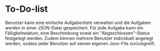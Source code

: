 # To-Do-list
Benutzer kann eine einfache Aufgabenliste verwalten und die Aufgaben werden in einer JSON-Datei gespeichert. 
Für jede Aufgabe kann ein Fälligkeitsdatum, eine Beschreibung sowie ein "Abgeschlossen"-Status festgelegt werden. 
Zudem können mehrere Benutzer individuell angelegt werden, sodass jeder Benutzer auf seinen eigenen Json-File zurückgreift. 
